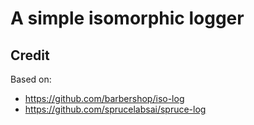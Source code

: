 # A simple isomorphic logger

## Credit

Based on:

- https://github.com/barbershop/iso-log
- https://github.com/sprucelabsai/spruce-log
